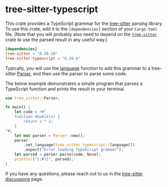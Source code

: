# tree-sitter-typescript

This crate provides a TypeScript grammar for the [tree-sitter][] parsing
library. To use this crate, add it to the `[dependencies]` section of your
`Cargo.toml` file. (Note that you will probably also need to depend on the
[`tree-sitter`][tree-sitter crate] crate to use the parsed result in any useful
way.)

```toml
[dependencies]
tree-sitter = "0.20.10"
tree-sitter-typescript = "0.20.6"
```

Typically, you will use the [language][language func] function to add this
grammar to a tree-sitter [Parser][], and then use the parser to parse some code.

The below example demonstrates a simple program that parses a TypeScript
function and prints the result to your terminal.

```rust
use tree_sitter::Parser;

fn main() {
    let code = r#"
    function double(x) {
        return x * 2;
    }
"#;
    let mut parser = Parser::new();
    parser
        .set_language(tree_sitter_typescript::language())
        .expect("Error loading TypeScript grammar");
    let parsed = parser.parse(code, None);
    println!("{:#?}", parsed);
}
```

If you have any questions, please reach out to us in the [tree-sitter
discussions] page.

[language func]: https://docs.rs/tree-sitter-typescript/*/tree_sitter_typescript/fn.language.html
[Parser]: https://docs.rs/tree-sitter/*/tree_sitter/struct.Parser.html
[tree-sitter]: https://tree-sitter.github.io/
[tree-sitter crate]: https://crates.io/crates/tree-sitter
[tree-sitter discussions]: https://github.com/tree-sitter/tree-sitter/discussions
